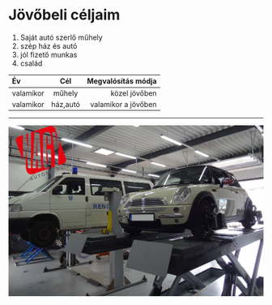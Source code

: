 # Jövőbeli céljaim

1. Saját autó szerlő műhely
2. szép ház és autó
3. jól fizető munkas
4. család

| Év | Cél | Megvalósítás módja |
| :--- | :----: | ---: |
| valamikor | műhely | közel jövőben |
| valamikor | ház,autó | valamikor a jövőben |
---
![Műhely](nagy_auto_galeria_top_4.jpg)